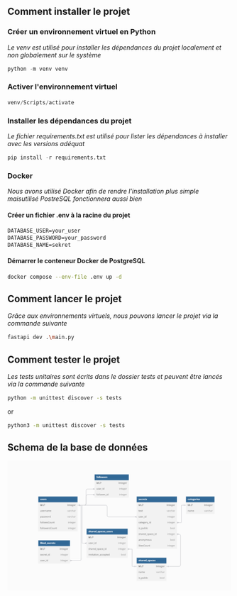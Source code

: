 ## Comment installer le projet

### Créer un environnement virtuel en Python

*Le venv est utilisé pour installer les dépendances du projet localement et non globalement sur le système*

```py
python -m venv venv
```

### Activer l'environnement virtuel

```py
venv/Scripts/activate
```

### Installer les dépendances du projet

*Le fichier requirements.txt est utilisé pour lister les dépendances à installer avec les versions adéquat*

```py
pip install -r requirements.txt
```

### Docker

*Nous avons utilisé Docker afin de rendre l'installation plus simple maisutilisé PostreSQL fonctionnera aussi bien*

#### Créer un fichier .env à la racine du projet

```env
DATABASE_USER=your_user
DATABASE_PASSWORD=your_password
DATABASE_NAME=sekret
```

#### Démarrer le conteneur Docker de PostgreSQL

```bash
docker compose --env-file .env up -d
```

## Comment lancer le projet

*Grâce aux environnements virtuels, nous pouvons lancer le projet via la commande suivante*

```bash
fastapi dev .\main.py
```

## Comment tester le projet

*Les tests unitaires sont écrits dans le dossier tests et peuvent être lancés via la commande suivante*

```bash
python -m unittest discover -s tests
```
or
```bash
python3 -m unittest discover -s tests
```

## Schema de la base de données

![Schema de la base de données](./schemas/db.png)